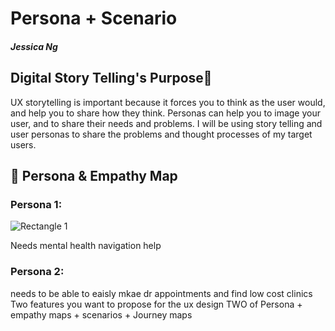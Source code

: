 # Persona + Scenario 
##### Jessica Ng 

## Digital Story Telling's Purpose📖 
UX storytelling is important because it forces you to think as the user would, and help you to share how they think. Personas can help you to image your user, and to share their needs and problems. I will be using story telling and user personas to share the problems and thought processes of my target users. 

## 👤 Persona & Empathy Map
### Persona 1:


![Rectangle 1](https://user-images.githubusercontent.com/91767108/138033656-f9893faf-b63b-47a7-8ff5-f16da9507182.jpg) 



Needs mental health navigation help
### Persona 2:
needs to be able to eaisly mkae dr appointments and find low cost clinics
Two features you want to propose for the ux design
TWO of Persona + empathy maps + scenarios + Journey maps 

